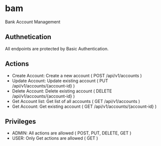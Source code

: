 # bam

Bank Account Management

## Authnetication
All endpoints are protected by Basic Authentication.

## Actions

- Create Account: Create a new account ( POST /api/v1/accounts )
- Update Account: Update existing account ( PUT /api/v1/accounts/{account-id} )
- Delete Account: Delete existing account ( DELETE /api/v1/accounts/{account-id} )
- Get Account list: Get list of all accounts ( GET /api/v1/accounts )
- Get Account: Get existing account ( GET /api/v1/accounts/{account-id} )

## Privileges

- ADMIN: All actions are allowed ( POST, PUT, DELETE, GET )
- USER: Only Get actions are allowed ( GET )
